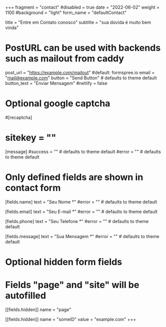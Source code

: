 +++
fragment = "contact"
#disabled = true
date = "2022-06-02"
weight = 1100
#background = "light"
form_name = "defaultContact"

title = "Entre em Contato conosco"
subtitle  = "sua dúvida é muito bem vinda"

# PostURL can be used with backends such as mailout from caddy
post_url = "https://example.com/mailout" #default: formspree.io
email = "mail@example.com"
button = "Send Button" # defaults to theme default
button_text = "Enviar Mensagem"
#netlify = false

# Optional google captcha
#[recaptcha]
#  sitekey = ""

[message]
  #success = "" # defaults to theme default
  #error = "" # defaults to theme default

# Only defined fields are shown in contact form
[fields.name]
  text = "Seu Nome *"
  #error = "" # defaults to theme default

[fields.email]
  text = "Seu E-mail *"
  #error = "" # defaults to theme default

[fields.phone]
  text = "Seu Telefone *"
  #error = "" # defaults to theme default

[fields.message]
  text = "Sua Mensagem *"
  #error = "" # defaults to theme default

# Optional hidden form fields
# Fields "page" and "site" will be autofilled
[[fields.hidden]]
  name = "page"

[[fields.hidden]]
  name = "someID"
  value = "example.com"
+++

